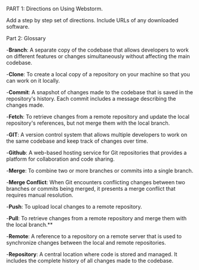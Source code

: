 PART 1: Directions on Using Webstorm.

Add a step by step set of directions. Include URLs of any downloaded software. 

 


Part 2: Glossary

-**Branch**: A separate copy of the codebase that allows developers to work on different features or changes simultaneously without affecting the main codebase.

-**Clone**: To create a local copy of a repository on your machine so that you can work on it locally.

-**Commit**: A snapshot of changes made to the codebase that is saved in the repository's history. Each commit includes a message describing the changes made.

-**Fetch**: To retrieve changes from a remote repository and update the local repository's references, but not merge them with the local branch.

-**GIT**: A version control system that allows multiple developers to work on the same codebase and keep track of changes over time.

-**Github**: A web-based hosting service for Git repositories that provides a platform for collaboration and code sharing.

-**Merge**: To combine two or more branches or commits into a single branch.

-**Merge Conflict**: When Git encounters conflicting changes between two branches or commits being merged, it presents a merge conflict that requires manual resolution.

-**Push**: To upload local changes to a remote repository.

-**Pull**: To retrieve changes from a remote repository and merge them with the local branch.**

-**Remote**: A reference to a repository on a remote server that is used to synchronize changes between the local and remote repositories.

-**Repository**: A central location where code is stored and managed. It includes the complete history of all changes made to the codebase.
